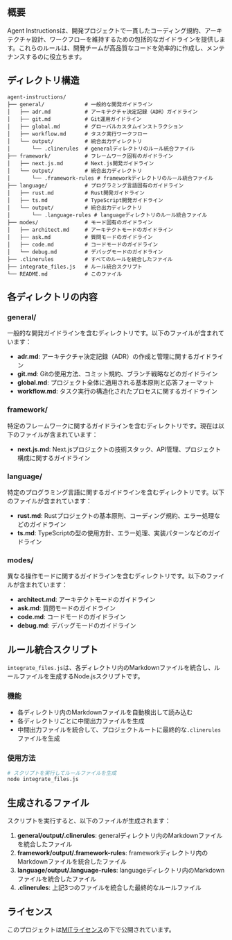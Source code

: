 ## 概要

Agent Instructionsは、開発プロジェクトで一貫したコーディング規約、アーキテクチャ設計、ワークフローを維持するための包括的なガイドラインを提供します。これらのルールは、開発チームが高品質なコードを効率的に作成し、メンテナンスするのに役立ちます。

## ディレクトリ構造

```
agent-instructions/
├── general/             # 一般的な開発ガイドライン
│   ├── adr.md           # アーキテクチャ決定記録（ADR）ガイドライン
│   ├── git.md           # Git運用ガイドライン
│   ├── global.md        # グローバルカスタムインストラクション
│   ├── workflow.md      # タスク実行ワークフロー
│   └── output/          # 統合出力ディレクトリ
│       └── .clinerules  # generalディレクトリのルール統合ファイル
├── framework/           # フレームワーク固有のガイドライン
│   ├── next.js.md       # Next.js開発ガイドライン
│   └── output/          # 統合出力ディレクトリ
│       └── .framework-rules # frameworkディレクトリのルール統合ファイル
├── language/            # プログラミング言語固有のガイドライン
│   ├── rust.md          # Rust開発ガイドライン
│   ├── ts.md            # TypeScript開発ガイドライン
│   └── output/          # 統合出力ディレクトリ
│       └── .language-rules # languageディレクトリのルール統合ファイル
├── modes/               # モード固有のガイドライン
│   ├── architect.md     # アーキテクトモードのガイドライン
│   ├── ask.md           # 質問モードのガイドライン
│   ├── code.md          # コードモードのガイドライン
│   └── debug.md         # デバッグモードのガイドライン
├── .clinerules          # すべてのルールを統合したファイル
├── integrate_files.js   # ルール統合スクリプト
└── README.md            # このファイル
```

## 各ディレクトリの内容

### general/

一般的な開発ガイドラインを含むディレクトリです。以下のファイルが含まれています：

- **adr.md**: アーキテクチャ決定記録（ADR）の作成と管理に関するガイドライン
- **git.md**: Gitの使用方法、コミット規約、ブランチ戦略などのガイドライン
- **global.md**: プロジェクト全体に適用される基本原則と応答フォーマット
- **workflow.md**: タスク実行の構造化されたプロセスに関するガイドライン

### framework/

特定のフレームワークに関するガイドラインを含むディレクトリです。現在は以下のファイルが含まれています：

- **next.js.md**: Next.jsプロジェクトの技術スタック、API管理、プロジェクト構成に関するガイドライン

### language/

特定のプログラミング言語に関するガイドラインを含むディレクトリです。以下のファイルが含まれています：

- **rust.md**: Rustプロジェクトの基本原則、コーディング規約、エラー処理などのガイドライン
- **ts.md**: TypeScriptの型の使用方針、エラー処理、実装パターンなどのガイドライン

### modes/

異なる操作モードに関するガイドラインを含むディレクトリです。以下のファイルが含まれています：

- **architect.md**: アーキテクトモードのガイドライン
- **ask.md**: 質問モードのガイドライン
- **code.md**: コードモードのガイドライン
- **debug.md**: デバッグモードのガイドライン

## ルール統合スクリプト

`integrate_files.js`は、各ディレクトリ内のMarkdownファイルを統合し、ルールファイルを生成するNode.jsスクリプトです。

### 機能

- 各ディレクトリ内のMarkdownファイルを自動検出して読み込む
- 各ディレクトリごとに中間出力ファイルを生成
- 中間出力ファイルを統合して、プロジェクトルートに最終的な`.clinerules`ファイルを生成

### 使用方法

```bash
# スクリプトを実行してルールファイルを生成
node integrate_files.js
```

## 生成されるファイル

スクリプトを実行すると、以下のファイルが生成されます：

1. **general/output/.clinerules**: generalディレクトリ内のMarkdownファイルを統合したファイル
2. **framework/output/.framework-rules**: frameworkディレクトリ内のMarkdownファイルを統合したファイル
3. **language/output/.language-rules**: languageディレクトリ内のMarkdownファイルを統合したファイル
4. **.clinerules**: 上記3つのファイルを統合した最終的なルールファイル

## ライセンス

このプロジェクトは[MITライセンス](LICENSE)の下で公開されています。
